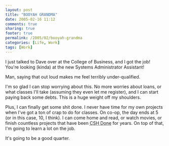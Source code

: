 ```yaml
---
layout: post
title: "BOOYAH GRANDMA"
date: 2005-02-16 11:12
comments: true
sharing: true
footer: true
permalink: /2005/02/booyah-grandma
categories: [Life, Work]
tags: [Work]
---
```

I just talked to Dave over at the College of Business, and I got the job!  You're looking (kinda) at the new Systems Administrator Assistant!

Man, saying that out loud makes me feel terribly under-qualified.

I'm so glad I can stop worrying about this.  No more worries about loans, or what classes I'll take (assuming they even let me register), and I can start paying back some debts.  This is a huge weight off my shoulders.

Plus, I can finally get some shit done.  I never have time for my own projects when I've got a ton of crap to do for classes.  On co-op, the day ends at 5 (or in this case, 10, I think).  I can come home and read, or watch movies, or finish countless projects that have been <acronym title="CSH Done, adj.  Approximately 90% completed">CSH Done</acronym> for years.  On top of that, I'm going to learn a lot on the job.

It's going to be a good quarter.
